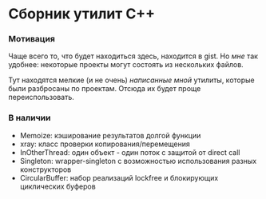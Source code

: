 # Сборник утилит C++

### Мотивация

Чаще всего то, что будет находиться здесь, находится в gist.
Но _мне_ так удобнее: некоторые проекты могут состоять из нескольких файлов.

Тут находятся мелкие (и не очень) _написанные мной_ утилиты, которые были разбросаны по проектам. 
Отсюда их будет проще переиспользовать.

### В наличии

- Memoize:          кэширование результатов долгой функции
- xray:             класс проверки копирования/перемещения
- InOtherThread:    один объект - один поток с защитой от direct call
- Singleton:		wrapper-singleton с возможностью использования разных конструкторов
- CircularBuffer:  набор реализаций lockfree и блокирующих циклических буферов